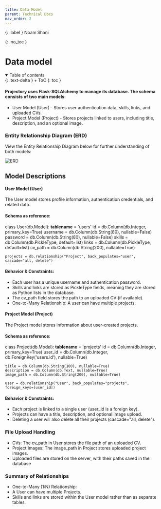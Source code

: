 ```yaml
---
title: Data Model
parent: Technical Docs
nav_order: 2
---
```


{: .label }
Noam Shani

{: .no_toc }
# Data model

<details open markdown="block">
{: .text-delta }
<summary>Table of contents</summary>
+ ToC
{: toc }
</details>

#### Projectory uses Flask-SQLAlchemy to manage its database. The schema consists of two main models:

- User Model (User) - Stores user authentication data, skills, links, and uploaded CVs.
- Project Model (Project) - Stores projects linked to users, including title, description, and an optional image.
  
### Entity Relationship Diagram (ERD)
View the Entity Relationship Diagram below for further understanding of both models:

![ERD](/Projectory/assets/images/ERD.png)

## Model Descriptions 

#### User Model (User)
The User model stores profile information, authentication credentials, and related data.

#### Schema as reference: 
class User(db.Model):
    __tablename__ = 'users'
    id = db.Column(db.Integer, primary_key=True)
    username = db.Column(db.String(80), nullable=False)
    password = db.Column(db.String(80), nullable=False)
    skills = db.Column(db.PickleType, default=list)
    links = db.Column(db.PickleType, default=list)
    cv_path = db.Column(db.String(200), nullable=True)

    projects = db.relationship("Project", back_populates="user", cascade="all, delete")

#### Behavior & Constraints:
- Each user has a unique username and authentication password.
- Skills and links are stored as PickleType fields, meaning they are stored as Python lists in the database.
- The cv_path field stores the path to an uploaded CV (if available).
- One-to-Many Relationship: A user can have multiple projects.


#### Project Model (Project)
The Project model stores information about user-created projects.

#### Schema as reference: 
class Project(db.Model):
    __tablename__ = 'projects'
    id = db.Column(db.Integer, primary_key=True)
    user_id = db.Column(db.Integer, db.ForeignKey('users.id'), nullable=True)
    
    title = db.Column(db.String(100), nullable=True)
    description = db.Column(db.Text, nullable=True)
    image_path = db.Column(db.String(200), nullable=True)

    user = db.relationship("User", back_populates="projects", foreign_keys=[user_id])

#### Behavior & Constraints:
- Each project is linked to a single user (user_id is a foreign key).
- Projects can have a title, description, and optional image upload.
- Deleting a user will also delete all their projects (cascade="all, delete").


### File Upload Handling
- CVs: The cv_path in User stores the file path of an uploaded CV.
- Project Images: The image_path in Project stores uploaded project images.
- Uploaded files are stored on the server, with their paths saved in the database

### Summary of Relationships
- One-to-Many (1:N) Relationship:
- A User can have multiple Projects.
- Skills and links are stored within the User model rather than as separate tables.